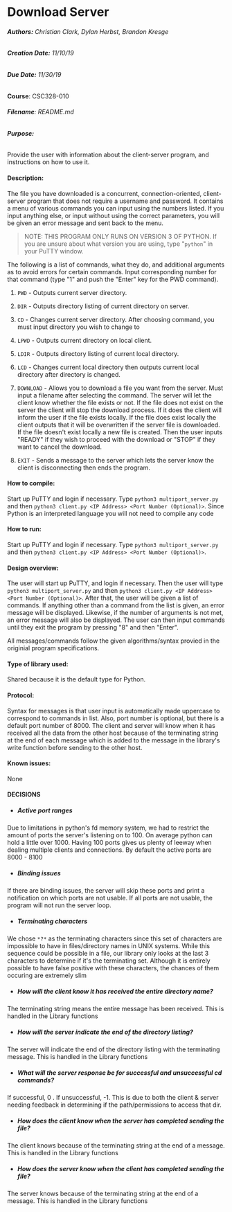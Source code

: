 # Download Server

###### ***Authors:***  Christian Clark, Dylan Herbst, Brandon Kresge
###### **Creation Date:** 11/10/19
###### **Due Date:** 11/30/19
**Course**: CSC328-010
###### ***Filename***:  README.md
###### ***Purpose:***
Provide the user with information about the client-server program, and instructions on how to use it.

#### Description:
The file you have downloaded is a concurrent, connection-oriented, client-server program that does not require a username and password. It contains a menu of various commands you can input using the numbers listed. If you input anything else, or input without using the correct parameters, you will be given an error message and sent back to the menu.

>NOTE: THIS PROGRAM ONLY RUNS ON VERSION 3 OF PYTHON. If you are unsure about what version you are using, type "`python`" in your PuTTY window.

The following is a list of commands, what they do, and additional arguments as to avoid errors for certain commands. Input corresponding number for that command (type "1" and push the "Enter" key for the PWD command).

1. `PWD` - Outputs current server directory.

2. `DIR` - Outputs directory listing of current directory on server.

3. `CD` - Changes current server directory. After choosing command, you must input directory you wish to change to

4. `LPWD` - Outputs current directory on local client.

5. `LDIR` - Outputs directory listing of current local directory.

6. `LCD` - Changes current local directory then outputs current local directory after directory is changed.

7. `DOWNLOAD` - Allows you to download a file you want from the server. Must input a filename after selecting the command. The server will let the client know whether the file exists or not. If the file does not exist on the server the client will stop the download process. If it does the client will inform the user if the file exists locally. If the file does exist locally the client outputs that it will be overwritten if the server file is downloaded. If the file doesn't exist locally a new file is created. Then the user inputs "READY" if they wish to proceed with the download or "STOP" if they want to cancel the download.

8. `EXIT` - Sends a message to the server which lets the server know the client is disconnecting then ends the program.

#### How to compile:
 Start up PuTTY and login if necessary. Type `python3 multiport_server.py` and then `python3 client.py <IP Address> <Port Number (Optional)>`. Since Python is an interpreted language you will not need to compile any code

#### How to run:
Start up PuTTY and login if necessary. Type `python3 multiport_server.py` and then `python3 client.py <IP Address> <Port Number (Optional)>`.

#### Design overview:
The user will start up PuTTY, and login if necessary. Then the user will type `python3 multiport_server.py` and then `python3 client.py <IP Address> <Port Number (Optional)>`. After that, the user will be given a list of commands. If anything other than a command from the list is given, an error message will be displayed. Likewise, if the number of arguments is not met, an error message will also be displayed. The user can then input commands until they exit the program by pressing "8" and then "Enter".

All messages/commands follow the given algorithms/syntax provied in the originial program specifications.

#### Type of library used:
Shared because it is the default type for Python.

#### Protocol:
Syntax for messages is that user input is automatically made uppercase to correspond to commands in list. Also, port number is optional, but there is a default port number of 8000. The client and server will know when it has received all the data from the other host because of the terminating string at the end of each message which is added to the message in the library's write function before sending to the other host.


#### Known issues:
None

#### DECISIONS
- ##### Active port ranges
Due to limitations in python's fd memory system, we had to restrict the amount of ports the server's listening on to 100. On average python can hold a little over 1000. Having 100 ports gives us plenty of leeway when dealing multiple clients and connections.
By default the active ports are 8000 - 8100

- ##### Binding issues
If there are binding issues, the server will skip these ports and print a notification on which ports are not usable. If all ports are not usable, the program will not run the server loop.

- ##### Terminating characters
We chose `*?*` as the terminating characters since this set of characters are impossible to have in files/directory names in UNIX systems. While this sequence could be possible in a file, our library only looks at the last 3 characters to determine if it's the terminating set. Although it is entirely possible to have false positive with these characters, the chances of them occuring are extremely slim

- ##### How will the client know it has received the entire directory name?
The terminating string means the entire message has been received. This is handled in the Library functions

- ##### How will the server indicate the end of the directory listing?
The server will indicate the end of the directory listing with the terminating message. This is handled in the Library functions

- ##### What will the server response be for successful and unsuccessful cd commands?
If successful, 0 . If unsuccessful, -1. This is due to both the client & server needing feedback in determining if the path/permissions to access that dir.

- ##### How does the client know when the server has completed sending the file?
The client knows because of the terminating string at the end of a message. This is handled in the Library functions

- ##### How does the server know when the client has completed sending the file?
The server knows because of the terminating string at the end of a message. This is handled in the Library functions
